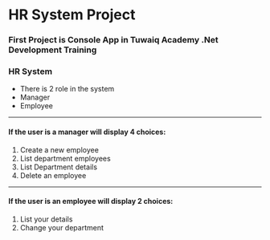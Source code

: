 # HR System Project
### First Project is Console App in Tuwaiq Academy .Net Development Training
### HR System
- There is 2  role in the system 
- Manager 
- Employee 
_______________________
#### If the user is a manager will display 4 choices:
1. Create a new employee
2. List department employees
3. List Department details
4. Delete an employee

_______________________
#### If the user is an employee will display 2 choices:
1. List your details
2. Change your department

